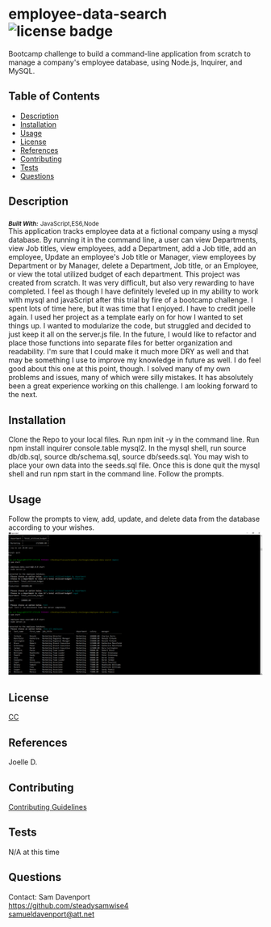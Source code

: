 

# employee-data-search   ![license badge](https://img.shields.io/badge/License-CC-<green>)

Bootcamp challenge to build a command-line application from scratch to manage a company's employee database, using Node.js, Inquirer, and MySQL.

## Table of Contents
* [Description](#description)
* [Installation](#installation)
* [Usage](#usage)
* [License](#license)
* [References](#reference)
* [Contributing](#contributing)
* [Tests](#tests)
* [Questions](#questions)

## Description <a name="description"></a>
<sub>_***Built With:***_</sub> <sub>JavaScript,ES6,Node</sub> </br>
This application tracks employee data at a fictional company using a mysql database. By running it in the command line, a user can view Departments, view Job titles, view employees, add a Department, add a Job title, add an employee, Update an employee's Job title or Manager, view employees by Department or by Manager, delete a Department, Job title, or an Employee, or view the total utilized budget of each department. This project was created from scratch. It was very difficult, but also very rewarding to have completed. I feel as though I have definitely leveled up in my ability to work with mysql and javaScript after this trial by fire of a bootcamp challenge. I spent lots of time here, but it was time that I enjoyed. I have to credit joelle again. I used her project as a template early on for how I wanted to set things up. I wanted to modularize the code, but struggled and decided to just keep it all on the server.js file. In the future, I would like to refactor and place those functions into separate files for better organization and readability. I'm sure that I could make it much more DRY as well and that may be something I use to improve my knowledge in future as well. I do feel good about this one at this point, though. I solved many of my own problems and issues, many of which were silly mistakes. It has absolutely been a great experience working on this challenge. I am looking forward to the next.

## Installation <a name="installation"></a>
Clone the Repo to your local files. Run npm init -y in the command line. Run npm install inquirer console.table mysql2. In the mysql shell, run source db/db.sql, source db/schema.sql, source db/seeds.sql. You may wish to place your own data into the seeds.sql file. Once this is done quit the mysql shell and run npm start in the command line. Follow the prompts.

## Usage <a name="usage"></a>
Follow the prompts to view, add, update, and delete data from the database according to your wishes.
![screen shot](./images/screenShot.png)

## License <a name="license"></a>
[CC](https://creativecommons.org/licenses/by/4.0/)

## References <a name="reference"></a>
Joelle D.

## Contributing <a name="contributing"></a>
[Contributing Guidelines](./docs/contribute.txt)

## Tests <a name="tests"></a>
N/A at this time

## Questions <a name="questions"></a>
Contact: Sam Davenport </br>
https://github.com/steadysamwise4 </br>
samueldavenport@att.net
    